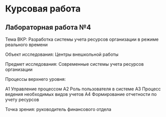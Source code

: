# Курсовая работа

## Лабораторная работа №4

Тема ВКР: Разработка системы учета ресурсов организации в режиме реального времени

Объект исследования: Центры внешкольной работы

Предмет исследования: Современные системы учета ресурсов организации

Процессы верхнего уровня:

А1 Управление процессом
А2 Роль пользователя в системе
А3 Процесс ведения необходимых видов учетов
А4 Формирование отчетности по учету ресурсов

Точка зрения: руководитель финансового отдела 
